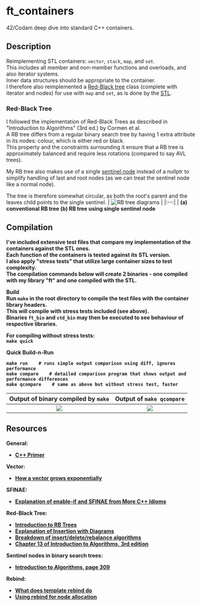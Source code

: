 # ft_containers
42/Codam deep dive into standard C++ containers.

## Description
Reimplementing STL containers: `vector`, `stack`, `map`, and `set`.  
This includes all member and non-member functions and overloads, and also iterator systems.  
Inner data structures should be appropriate to the container.  
I therefore also reimplemented a [Red-Black tree](https://www.programiz.com/dsa/red-black-tree) class (complete with iterator and nodes) for use with `map` and `set`, as is done by the [STL](https://github.com/gcc-mirror/gcc/blob/d89fa97ff318b1f892e2629c5a249313872a01b1/libstdc%2B%2B-v3/include/bits/stl_map.h#L152).

### Red-Black Tree
I followed the implementation of Red-Black Trees as described in "Introduction to Algorithms" (3rd ed.) by Cormen et al.  
A RB tree differs from a regular binary search tree by having 1 extra attribute in its nodes: colour, which is either red or black.  
This property and the constraints surrounding it ensure that a RB tree is approximately balanced and require less rotations (compared to say AVL trees).

My RB tree also makes use of a single [sentinel node](https://stackoverflow.com/questions/25068106/red-black-tree-insert-implementation-what-is-a-sentinel/25068229) instead of a nullptr to simplify handling of last and root nodes (as we can treat the sentinel node like a normal node).

The tree is therefore somewhat circular, as both the root's parent and the leaves child points to the single sentinel.
| ![RB tree diagrams](https://i.imgur.com/1rRUCb9.png) |
|:--:|
| <b>(a) conventional RB tree (b) RB tree using single sentinel node

## Compilation
I've included extensive test files that compare my implementation of the containers against the STL ones.  
Each function of the containers is tested against its STL version.  
I also apply "stress tests" that utilize large container sizes to test complexity.  
The compilation commands below will create 2 binaries - one compiled with my library "ft" and one compiled with the STL.

**Build**  
Run `make` in the root directory to compile the test files with the container library headers.  
This will compile with stress tests included (see above).  
Binaries `ft_bin` and `std_bin` may then be executed to see behaviour of respective libraries.  

For compiling **without** stress tests:  
`make quick`

**Quick Build-n-Run**  
```
make run    # runs simple output comparison using diff, ignores performance
make compare    # detailed comparison program that shows output and performance differences
make qcompare    # same as above but without stress test, faster
```

Output of binary compiled by `make`             |  Output of `make qcompare`
:-------------------------:|:-------------------------:
![](https://i.imgur.com/763Gaju.png?2)  |  ![](https://i.imgur.com/kOgLZWb.png?2)

## Resources
General:
- [C++ Primer](https://github.com/yanshengjia/cpp-playground/blob/master/cpp-primer/resource/C%2B%2B%20Primer%20(5th%20Edition).pdf)  

Vector:
- [How a vector grows exponentially](https://stackoverflow.com/questions/5232198/how-does-the-capacity-of-stdvector-grow-automatically-what-is-the-rate)  

SFINAE:
- [Explanation of enable-if and SFINAE from More C++ Idioms](https://en.wikibooks.org/wiki/More_C%2B%2B_Idioms/enable-if)  

Red-Black Tree:
- [Introduction to RB Trees](https://www.geeksforgeeks.org/red-black-tree-set-1-introduction-2)
- [Explanation of Insertion with Diagrams](https://www.geeksforgeeks.org/red-black-tree-set-2-insert)
- [Breakdown of insert/delete/rebalance algorithms](https://www.programiz.com/dsa/red-black-tree)
- [Chapter 13 of Introduction to Algorithms, 3rd edition](https://edutechlearners.com/download/Introduction_to_algorithms-3rd%20Edition.pdf)

Sentinel nodes in binary search trees:
- [Introduction to Algorithms, page 309](https://edutechlearners.com/download/Introduction_to_algorithms-3rd%20Edition.pdf)

Rebind:
- [What does template rebind do](https://stackoverflow.com/questions/14148756/what-does-template-rebind-do)
- [Using rebind for node allocation](https://stackoverflow.com/questions/4062503/stl-allocator-copy-constructor-of-other-type-rebind)  
